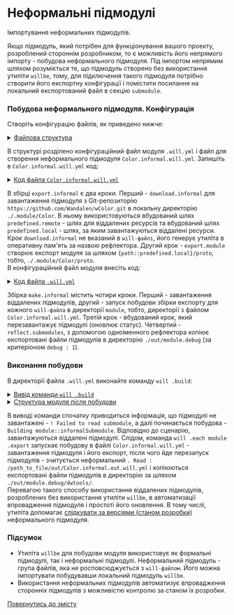 # Неформальні підмодулі

Імпортування неформальних підмодулів.

Якщо підмодуль, який потрібен для функціонування вашого проекту, розроблений стороннім розробником, то є можливість його непрямого імпорту - побудова неформального підмодуля. Під імпортом непрямим шляхом розуміється те, що підмодуль створено без використання утиліти `willbe`, тому, для підключення такого підмодуля потрібно створити його експортну конфігурації і помістити посилання на локальний експортований файл в секцію `submodule`.  

### Побудова неформального підмодуля. Конфігурація  
Створіть конфігурацію файлів, як приведено нижче:  

<details>
  <summary><u>Файлова структура</u></summary>

```
informalModule
        ├── module
        │     └── Color.informal.will.yml
        └── .will.yml

```

</details>

В структурі розділено конфігураційний файл модуля `.will.yml` i файл для створення неформального підмодуля `Color.informal.will.yml`. Запишіть в `Color.informal.will.yml` код:  

<details>
  <summary><u>Код файла <code>Color.informal.will.yml</code></u></summary>

```yaml
about :

  name : Color.informal
  version : 0.0.1

path :

  in : '..'
  out : 'out'
  predefined.remote : 'git+https:///github.com/Wandalen/wColor.git'
  predefined.local : './.module/Color'
  export : '{path::predefined.local}/proto'

reflector :

  download.informal :
    src : path::predefined.remote
    dst : path::predefined.local

step :

  export.module :
    export : path::export
    tar : 0

build :

  export.informal :
    criterion :
      default : 1
      export : 1
    steps :
      - step::download.informal
      - step::export.module

```

</details>

В збірці `export.informal` є два кроки. Перший - `download.informal` для завантаження підмодуля з Git-репозиторію `https://github.com/Wandalen/wColor.git` в локальну директорію `./.module/Color`. В ньому використовуються вбудований шлях `predefined.remote` - шлях для віддалених ресурсів та вбудований шлях `predefined.local` - шлях, за яким завантажуються віддалені ресурси. Крок `download.informal` не вказаний в `will-файлі`, його генерує утиліта в оперативну пам'ять за назвою рефлектора. Другий крок - `export.module` створює експорт модуля за шляхом `{path::predefined.local}/proto`, тобто, `./.module/Color/proto`.  
В конфігураційний файл модуля внесіть код:  

<details>
  <summary><u>Код файла <code>.will.yml</code></u></summary>

```yaml
about :

  name : informalSubmodule
  description : "To make submodule from Git-repository"
  version : 0.0.1

submodule :

  Tools : git+https:///github.com/Wandalen/wTools.git/out/wTools#master
  Color : out/Color.informal.out

path :

  in : '.'
  out : 'out'
  proto : './proto'
  out.debug :
    path : './out/module.debug'
    criterion :
      debug : 1
  out.release :
    path : './out/module.release'
    criterion :
      debug : 0

reflector :

  reflect.submodules :
    inherit : submodule::*/exported::*=1/reflector::exportedFiles*=1
    dst :
      basePath : .
      prefixPath : path::out.*=1
    criterion :
      debug : 1

step :

  submodules.informal.export :
    currentPath : path::predefined.dir
    shell : 'will .each module .export'

build :

  make.informal :
    criterion :
      default : 1
      debug : 1
    steps :
      - submodules.download
      - submodules.informal.export
      - submodules.reload
      - reflect.submodules*=1

```

</details>

Збірка `make.informal` містить чотири кроки. Перший - завантаження віддалених підмодулів, другий - запуск побудови збірки експорту для кожного `will-файла` в директорії `module`, тобто, директорії з файлом `Color.informal.will.yml`. Третій крок - вбудований крок, який перезавантажує підмодулі (оновлює статус). Четвертий - `reflect.submodules`, з допомогою одноіменного рефлектора копіює експортовані файли підмодулів в директорію `./out/module.debug` (за критеріоном `debug : 1`).

### Виконання побудови
В директорії файла `.will.yml` виконайте команду `will .build`:

<details>
  <summary><u>Вивід команди <code>will .build</code></u></summary>

```
[user@user ~]$ will .build
Command ".build"
 . Read : /path_to_file/.will.yml
 ! Failed to read submodule::Tools, try to download it with .submodules.download or even .clean it before downloading
 ! Failed to read submodule::Color, try to download it with .submodules.download or even .clean it before downloading
 . Read 1 will-files in 1.987s

  Building module::informalSubmodule / build::make.informal
     . Read : /path_to_file/.module/Tools/out/wTools.out.will.yml
     + module::Tools version master was downloaded in 15.715s
   + 1/2 submodule(s) of module::informalSubmodule were downloaded in 15.722s
 > will .each module .export
Command ".each module .export"

Module at /path_to_file/module/Color.informal.will.yml
 . Read : /path_to_file/module/Color.informal.will.yml
 . Read 1 will-files in 0.566s

    Exporting module::Color.informal / build::export
     + download.informal reflected 71 files :/// : path_to_file/.module/Color <- git+https://github.com/Wandalen/wColor.git in 3.652s
     + Write out will-file /path_to_file/out/Color.informal.out.will.yml
     + Exported export with 8 files in 1.524s
    Exported module::Color.informal / build::export in 5.243s

   . Reloading submodules..
   . Read : /path_to_file/out/Color.informal.out.will.yml
   + reflect.submodules.debug reflected 64 files /path_to_file/ : out/module.debug <- .module in 2.211s
  Built module::informalSubmodule / build::make.informal in 28.494s

```

</details>
<details>
  <summary><u>Структура модуля після побудови</u></summary>

```
informalModule
        ├── .module
        │     ├── Tools
        │     └── Color
        ├── module
        │     └── Color.informal.will.yml
        ├── out
        │    ├── module.debug
        │    │           └── dwtools
        │    └── Color.informal.out.will.yml
        └── .will.yml

```

</details>

В виводі команди спочатку приводиться інформація, що підмодулі не завантажені - `! Failed to read submodule`, а далі починається побудова - `Building module::informalSubmodule`. Відповідно до сценарію, завантажуються віддалені підмодулі. Слідом, команда `will .each module .export` запускає побудову в файлі `Color.informal.will.yml` - завантаження підмодуля і його експорт, після чого йде перезапуск підмодулів - зчитується неформальний `. Read : /path_to_file/out/Color.informal.out.will.yml` і копіюються експортовані файли підмодулів в директорію за шляхом `./out/module.debug/dwtools/`.   
Перевагою такого способу використання віддалених підмодулів, розроблених без використання утиліти `willbe`, в автоматизації впровадження підмодуля і простоті його оновлення. В тому числі, утиліта допомагає [слідкувати за версіями (станом розробки)](CommandsSubmodules.md) неформального підмодуля.

### Підсумок
- Утиліта `willbe` для побудови модуля використовує як формальні підмодулі, так і неформальні підмодулі. Неформальний підмодуль - група файлів, яка не росповсюджується з `will-файлом`. Його можна імпортувати побудувавши локальний підмодуль `willbe`.  
- Використання неформальних підмодулів автоматизує впровадження сторонніх підмодулів з можливістю контролю за станом їх розробки.

[Повернутись до змісту](../README.md#tutorials)
